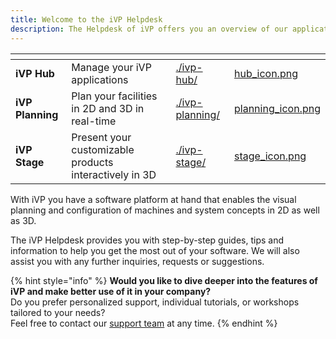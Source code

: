 ```yaml
---
title: Welcome to the iVP Helpdesk
description: The Helpdesk of iVP offers you an overview of our applications and their possibilities.
---
```


<!-- Table layout with 3 cards -->
<table data-view="cards">
    <thead>
        <tr>
            <th></th>
            <th></th>
            <th data-hidden data-card-target data-type="content-ref"></th>
            <th data-hidden data-card-cover data-type="files"></th>
        </tr>
    </thead>
    <tbody>
        <tr>
            <td>
                <strong>iVP Hub</strong>
            </td>
            <td>
                Manage your iVP applications
            </td>
            <td>
                <a href="./home/ivp-hub/">./ivp-hub/</a>
            </td>
            <td>
                <a href=".gitbook/assets/hub_icon.png">hub_icon.png</a>
            </td>
        </tr>
        <tr>
            <td>
                <strong>iVP Planning</strong>
            </td>
            <td>
                Plan your facilities in 2D and 3D in real-time
            </td>
            <td>
                <a href="./home/ivp-planning/">./ivp-planning/</a>
            </td>
            <td>
                <a href=".gitbook/assets/planning_icon.png">planning_icon.png</a>
            </td>
        </tr>
        <tr>
            <td>
                <strong>iVP Stage</strong>
            </td>
            <td>
                Present your customizable products interactively in 3D
            </td>
            <td>
                <a href="./home/ivp-stage/">./ivp-stage/</a>
            </td>
            <td>
                <a href=".gitbook/assets/stage_icon.png">stage_icon.png</a>
            </td>
        </tr>
    </tbody>
</table>

With iVP you have a software platform at hand that enables the visual planning and configuration of machines and system concepts in 2D as well as 3D.

The iVP Helpdesk provides you with step-by-step guides, tips and information to help you get the most out of your software. We will also assist you with any further inquiries, requests or suggestions.

{% hint style="info" %}
**Would you like to dive deeper into the features of iVP and make better use of it in your company?**  
Do you prefer personalized support, individual tutorials, or workshops tailored to your needs?  
Feel free to contact our [support team](mailto:support@i-vp.dev) at any time.
{% endhint %}

<!-- Comment to force update -->